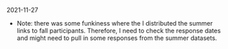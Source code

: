 

2021-11-27

* Note: there was some funkiness where the I distributed the summer links to fall participants. Therefore, I need to check the response dates and might need to pull in some responses from the summer datasets.